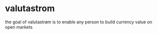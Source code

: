 # valutastrom
the goal of valutastrøm is to enable any person to build currency value on open markets
